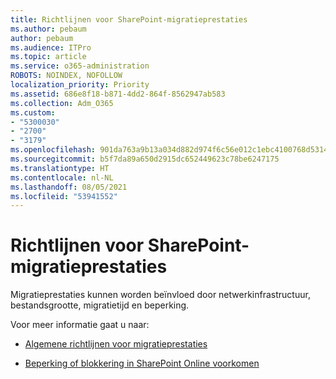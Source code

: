 ```yaml
---
title: Richtlijnen voor SharePoint-migratieprestaties
ms.author: pebaum
author: pebaum
ms.audience: ITPro
ms.topic: article
ms.service: o365-administration
ROBOTS: NOINDEX, NOFOLLOW
localization_priority: Priority
ms.assetid: 686e8f18-b871-4dd2-864f-8562947ab583
ms.collection: Adm_O365
ms.custom:
- "5300030"
- "2700"
- "3179"
ms.openlocfilehash: 901da763a9b13a034d882d974f6c56e012c1ebc4100768d5314a2e8fa80bdb31
ms.sourcegitcommit: b5f7da89a650d2915dc652449623c78be6247175
ms.translationtype: HT
ms.contentlocale: nl-NL
ms.lasthandoff: 08/05/2021
ms.locfileid: "53941552"
---
```

# <a name="sharepoint-migration-performance-guidance"></a>Richtlijnen voor SharePoint-migratieprestaties

Migratieprestaties kunnen worden beïnvloed door netwerkinfrastructuur, bestandsgrootte, migratietijd en beperking.

Voor meer informatie gaat u naar:

- [Algemene richtlijnen voor migratieprestaties](https://docs.microsoft.com/sharepointmigration/sharepoint-online-and-onedrive-migration-speed)

- [Beperking of blokkering in SharePoint Online voorkomen](https://docs.microsoft.com/sharepoint/dev/general-development/how-to-avoid-getting-throttled-or-blocked-in-sharepoint-online)

